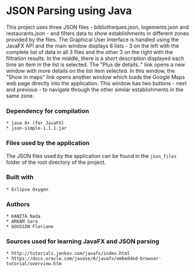 # JSON Parsing using Java
This project uses three JSON files - bibliotheques.json, logements.json and restaurants.json - and filters data to show establishments in different zones provided by the files. The Graphical User Interface is handled using the JavaFX API and the main window displays 6 lists - 3 on the left with the complete list of data in all 3 files and the other 3 on the right with the filtration results. In the middle, there is a short description displayed each time an item in the list is selected. The "Plus de details.." link opens a new window with more details on the list item selected. In this window, the "Show in maps" link opens another window which loads the Google Maps web page directly into the application. This window has two buttons - next and previous - to navigate through the other similar establishments in the same zone.

### Dependency for compilation
	* java 8+ (for JavaFX)
	* json-simple-1.1.1.jar

### Files used by the application
The JSON files used by the application can be found in the `json_files` folder of the root directory of the project.

### Built with
	* Eclipse Oxygen

### Authors
	* KANITA Nada
	* ARKAM Sara
	* GOUSSIN Floriane

### Sources used for learning JavaFX and JSON parsing
	* http://tutorials.jenkov.com/javafx/index.html
	* https://docs.oracle.com/javase/8/javafx/embedded-browser-tutorial/overview.htm
